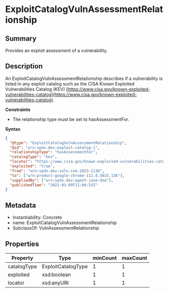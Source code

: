 <!-- Automatically generated by spec-parser v2.0.0 on 2023-12-27T15:02:03.969017+00:00 -->
<!-- SPDX-License-Identifier: Community-Spec-1.0 -->

# ExploitCatalogVulnAssessmentRelationship

## Summary

Provides an exploit assessment of a vulnerability.


## Description

An ExploitCatalogVulnAssessmentRelationship describes if a vulnerability is
listed in any exploit catalog such as the CISA Known Exploited Vulnerabilities
Catalog (KEV) 
[https://www.cisa.gov/known-exploited-vulnerabilities-catalog](https://www.cisa.gov/known-exploited-vulnerabilities-catalog).

**Constraints**

- The relationship type must be set to hasAssessmentFor.

**Syntax**

```json
{
  "@type": "ExploitCatalogVulnAssessmentRelationship",
  "@id": "urn:spdx.dev:exploit-catalog-1",
  "relationshipType": "hasAssessmentFor",
  "catalogType": "kev",
  "locator": "https://www.cisa.gov/known-exploited-vulnerabilities-catalog",
  "exploited": "true",
  "from": "urn:spdx.dev:vuln-cve-2023-2136",
  "to": ["urn:product-google-chrome-112.0.5615.136"],
  "suppliedBy": ["urn:spdx.dev:agent-jane-doe"],
  "publishedTime": "2021-03-09T11:04:53Z"
}
```


## Metadata

- Instantiability: Concrete
- name: ExploitCatalogVulnAssessmentRelationship
- SubclassOf: VulnAssessmentRelationship



## Properties

| Property | Type | minCount | maxCount |
|---|---|---|---|
| catalogType | ExploitCatalogType | 1 | 1 |
| exploited | xsd:boolean | 1 | 1 |
| locator | xsd:anyURI | 1 | 1 |

